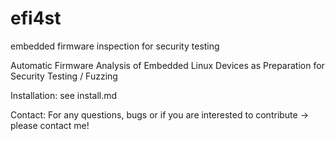 # efi4st
embedded firmware inspection for security testing

Automatic Firmware Analysis of Embedded Linux Devices as Preparation for Security Testing / Fuzzing

Installation:
see install.md

Contact:
For any questions, bugs or if you are interested to contribute -> please contact me!
